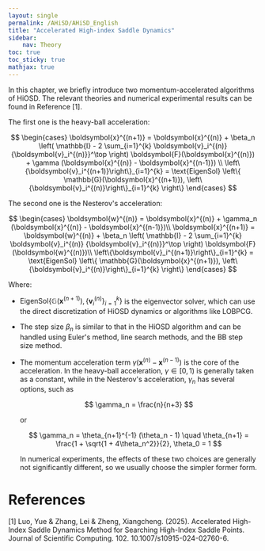 ```yaml
---
layout: single
permalink: /AHiSD/AHiSD_English
title: "Accelerated High-index Saddle Dynamics"
sidebar:
    nav: Theory
toc: true
toc_sticky: true
mathjax: true
---
```


In this chapter, we briefly introduce two momentum-accelerated
algorithms of HiOSD. The relevant theories and numerical experimental
results can be found in Reference [1].

The first one is the heavy-ball acceleration: 

$$
\begin{cases}
\boldsymbol{x}^{(n+1)} = \boldsymbol{x}^{(n)} + \beta_n \left( \mathbb{I} - 2 \sum_{i=1}^{k} \boldsymbol{v}_i^{(n)} {\boldsymbol{v}_i^{(n)}}^\top \right) \boldsymbol{F}(\boldsymbol{x}^{(n)}) + \gamma (\boldsymbol{x}^{(n)} - \boldsymbol{x}^{(n-1)}) \\
\left\{\boldsymbol{v}_i^{(n+1)}\right\}_{i=1}^{k} = \text{EigenSol} \left\{ \mathbb{G}(\boldsymbol{x}^{(n+1)}), \left\{\boldsymbol{v}_i^{(n)}\right\}_{i=1}^{k} \right\}
\end{cases}
$$

The second one is the Nesterov's acceleration: 

$$
\begin{cases}
\boldsymbol{w}^{(n)} = \boldsymbol{x}^{(n)} + \gamma_n (\boldsymbol{x}^{(n)} - \boldsymbol{x}^{(n-1)})\\
\boldsymbol{x}^{(n+1)} = \boldsymbol{w}^{(n)} + \beta_n \left( \mathbb{I} - 2 \sum_{i=1}^{k} \boldsymbol{v}_i^{(n)} {\boldsymbol{v}_i^{(n)}}^\top \right) \boldsymbol{F}(\boldsymbol{w}^{(n)})\\
\left\{\boldsymbol{v}_i^{(n+1)}\right\}_{i=1}^{k} = \text{EigenSol} \left\{ \mathbb{G}(\boldsymbol{x}^{(n+1)}), \left\{\boldsymbol{v}_i^{(n)}\right\}_{i=1}^{k} \right\}
\end{cases}
$$

Where:

-   $\text{EigenSol} \left\{ \mathbb{G}(\boldsymbol{x}^{(n+1)}), \left\{\boldsymbol{v}_i^{(n)}\right\}_{i=1}^{k} \right\}$
    is the eigenvector solver, which can use the direct discretization
    of HiOSD dynamics or algorithms like LOBPCG.

-   The step size $\beta_n$ is similar to that in the HiOSD algorithm
    and can be handled using Euler's method, line search methods, and
    the BB step size method.

-   The momentum acceleration term
    $\gamma (\boldsymbol{x}^{(n)} - \boldsymbol{x}^{(n-1)})$ is the core
    of the acceleration. In the heavy-ball acceleration,
    $\gamma \in [0,1)$ is generally taken as a constant, while in the
    Nesterov's acceleration, $\gamma_n$ has several options, such as
    
    $$
    \gamma_n = \frac{n}{n+3}
    $$
    
     or

    
    $$
    \gamma_n = \theta_{n+1}^{-1} (\theta_n - 1) \quad \theta_{n+1} = \frac{1 + \sqrt{1 + 4\theta_n^2}}{2}, \theta_0 = 1
    $$
    
    In numerical experiments, the effects of these two choices are
    generally not significantly different, so we usually choose the
    simpler former form.
    
# References

[1] Luo, Yue & Zhang, Lei & Zheng, Xiangcheng. (2025). Accelerated High-Index Saddle Dynamics Method for Searching High-Index Saddle Points. Journal of Scientific Computing. 102. 10.1007/s10915-024-02760-6. 
